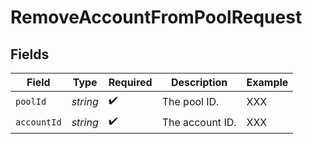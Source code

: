 # RemoveAccountFromPoolRequest


## Fields

| Field              | Type               | Required           | Description        | Example            |
| ------------------ | ------------------ | ------------------ | ------------------ | ------------------ |
| `poolId`           | *string*           | :heavy_check_mark: | The pool ID.       | XXX                |
| `accountId`        | *string*           | :heavy_check_mark: | The account ID.    | XXX                |